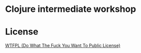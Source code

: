 # Clojure intermediate workshop

# License

[WTFPL (Do What The Fuck You Want To Public License)](http://www.wtfpl.net/)
